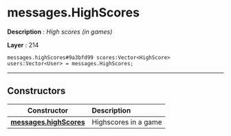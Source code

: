 # messages.HighScores

**Description** : *High scores \(in games\)*

**Layer** : 214

```tl
messages.highScores#9a3bfd99 scores:Vector<HighScore> users:Vector<User> = messages.HighScores;
```

---

## Constructors

| Constructor | Description |
| :---: | :--- |
| [**messages.highScores**](constructor/messages.highScores) | Highscores in a game |